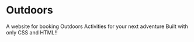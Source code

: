 # Outdoors 
A website for booking Outdoors Activities for your next adventure
Built with only CSS and HTML!!
